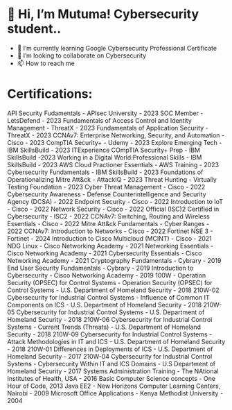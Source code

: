 # 👋 Hi, I’m Mutuma! Cybersecurity student..

- 🌱 I’m currently learning Google Cybersecurity Professional Certificate
- 💞️ I’m looking to collaborate on Cybersecurity
- 📫 How to reach me 

# Certifications:

API Security Fudamentals - APIsec University - 2023
SOC Member - LetsDefend - 2023
Fundamentals of Access Control and Identity Management - ThreatX - 2023
Fundamentals of Application Security - ThreatX - 2023
CCNAv7: Enterprise Networking, Security, and Automation - Cisco - 2023
CompTIA Security+ - Udemy - 2023
Explore Emerging Tech - IBM SkillsBuild - 2023
ITExperience COmpTIA Security+ Prep - IBM SkillsBuild -2023
Working in a Digital World:Professional Skills - IBM SkillsBuild - 2023
AWS Cloud Practioner Essentials - AWS Training - 2023
Cybersecurity Fundamentals - IBM SkillsBuild - 2023
Foundations of Operationalizing Mitre Att&ck - AttackIQ - 2023
Threat Hunting - Virtually Testing Foundation - 2023
Cyber Threat Management - Cisco - 2022
Cybersecurity Awareness - Defense Counterintelligence and Security Agency (DCSA) - 2022
Endpoint Security - Cisco - 2022
Introduction to IoT - Cisco - 2022
Network Security - Cisco - 2022
Official (ISC)2 Certified in Cybersecurity - ISC2 - 2022
CCNAv7: Switching, Routing and Wireless Essentials - Cisco - 2022
Mitre Att&ck Fundamentals - Cyber Ranges - 2022
CCNAv7: Introduction to Networks - Cisco - 2022
Fortinet NSE 3 - Fortinet - 2024
Introduction to Cisco Multicloud (MCINT) - Cisco - 2021
NDG Linux - Cisco Networking Academy - 2021
Networking Essentials - Cisco Networking Academy - 2021
Cybersecurity Essentials - Cisco Networking Academy - 2021
Cryptography Fundamentals - Cybrary - 2019
End User Security Fundamentals - Cybrary - 2019
Introduction to Cybersecurity - Cisco Networking Academy - 2019
100W - Operation Security (OPSEC) for Control Systems - Operation Security (OPSEC) for Control Systems - U.S. Department of Homeland Security - 2018
210W-02 Cybersecurity for Industrial Control Systems - Influence of Common IT Components on ICS - U.S. Department of Homeland Security - 2018
210W-05 Cybersecurity for Industrial Control Systems - U.S. Department of Homeland Security - 2018
210W-06 Cybersecurity for Industrial Control Systems - Current Trends (Threats) - U.S. Department of Homeland Security - 2018
210W-09 Cybersecurity for Industrial Control Systems - Attack Methodologies in IT and ICS - U.S. Department of Homeland Security - 2018
210W-01 Differences in Deployments of ICS - U.S. Department of Homeland Security - 2017
210W-04 Cybersecurity for Industrial Control Systems - Cybersecurity Within IT and ICS Domains - U.S Department of Homeland Security - 2017
Systems Administration Training - The NAtional Institutes of Health, USA - 2016
Basic Computer Science concepts - One Hour of Code, 2013
Java EE2 - New Horizons Computer Learning Centers, Nairobi - 2009
Microsoft Office Applications - Kenya Methodist University - 2004


